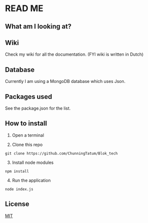 # READ ME

## What am I looking at?

## Wiki

Check my wiki for all the documentation. (FYI wiki is written in Dutch)

## Database

Currently I am using a MongoDB database which uses Json.

## Packages used

See the package.json for the list.

## How to install

1. Open a terminal

2. Clone this repo
```
git clone https://github.com/ChunningTatum/Blok_tech
```

3. Install node modules
```
npm install
```

4. Run the application
```
node index.js
```

## License

[MIT](https://github.com/Plous01/ProjectTech/blob/master/LICENSE)
